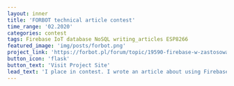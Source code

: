 ```yaml
---
layout: inner
title: 'FORBOT technical article contest'
time_range: '02.2020'
categories: contest
tags: Firebase IoT database NoSQL writing_articles ESP8266
featured_image: 'img/posts/forbot.png'
project_link: 'https://forbot.pl/forum/topic/19590-firebase-w-zastosowaniach-iot-1-czym-jest-firebase-jak-zaczac'
button_icon: 'flask'
button_text: 'Visit Project Site'
lead_text: 'I place in contest. I wrote an article about using Firebase in IoT with examples on ESP8266.'
---
```

